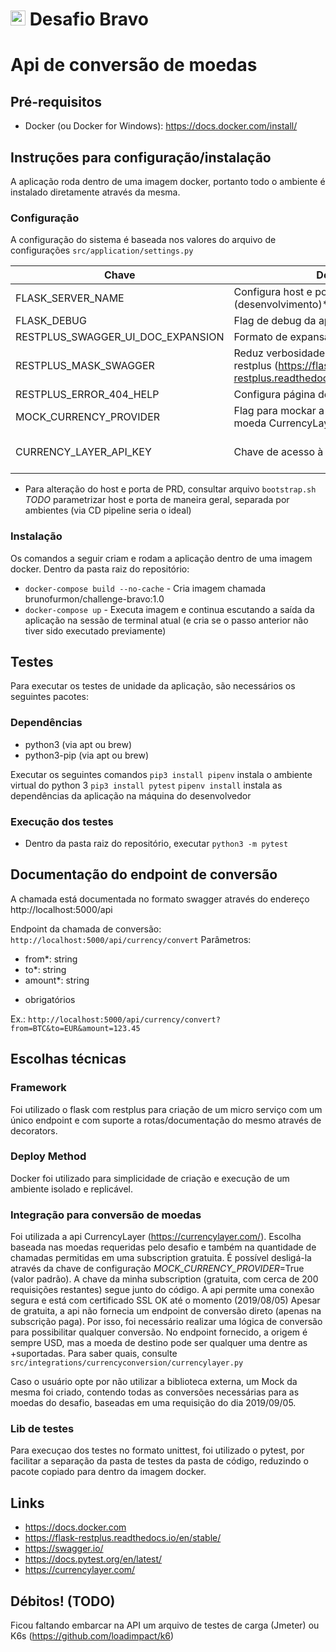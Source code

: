 # <img src="https://avatars1.githubusercontent.com/u/7063040?v=4&s=200.jpg" alt="HU" width="24" /> Desafio Bravo

# Api de conversão de moedas

## Pré-requisitos
- Docker (ou Docker for Windows): https://docs.docker.com/install/

## Instruções para configuração/instalação
A aplicação roda dentro de uma imagem docker, portanto todo o ambiente é instalado diretamente através da mesma.

### Configuração
A configuração do sistema é baseada nos valores do arquivo de configurações `src/application/settings.py`

| Chave | Descrição | Valor padrão |
| --- | --- | --- |
| FLASK_SERVER_NAME | Configura host e porta da aplicação (desenvolvimento)* | 'localhost:5000' |
| FLASK_DEBUG | Flag de debug da aplicação flask | False |
| RESTPLUS_SWAGGER_UI_DOC_EXPANSION | Formato de expansão da doc do swagger | 'list' |
| RESTPLUS_MASK_SWAGGER | Reduz verbosidade do swagger frente ao restplus (https://flask-restplus.readthedocs.io/en/stable/mask.html) | False |
| RESTPLUS_ERROR_404_HELP | Configura página de erro 404 do Restplus | False |
| MOCK_CURRENCY_PROVIDER | Flag para mockar a API de conversão de moeda CurrencyLayer(envolve gastos) | True |
| CURRENCY_LAYER_API_KEY | Chave de acesso à API CurrencyLayer| chaveSecreta(mas para exemplo, está no código) |

* Para alteração do host e porta de PRD, consultar arquivo `bootstrap.sh`
*TODO* parametrizar host e porta de maneira geral, separada por ambientes (via CD pipeline seria o ideal)

### Instalação
Os comandos a seguir criam e rodam a aplicação dentro de uma imagem docker. Dentro da pasta raiz do repositório:
  - `docker-compose build --no-cache` - Cria imagem chamada brunofurmon/challenge-bravo:1.0
  - `docker-compose up` - Executa imagem e continua escutando a saída da aplicação na sessão de terminal atual (e cria se o passo anterior não tiver sido executado previamente)

## Testes
Para executar os testes de unidade da aplicação, são necessários os seguintes pacotes:
### Dependências
- python3 (via apt ou brew)
- python3-pip (via apt ou brew)

Executar os seguintes comandos
`pip3 install pipenv` instala o ambiente virtual do python 3
`pip3 install pytest`
`pipenv install` instala as dependências da aplicação na máquina do desenvolvedor

### Execução dos testes
- Dentro da pasta raiz do repositório, executar
`python3 -m pytest`

## Documentação do endpoint de conversão
A chamada está documentada no formato swagger através do endereço http://localhost:5000/api 

Endpoint da chamada de conversão:
`http://localhost:5000/api/currency/convert`
Parâmetros:
- from*: string
- to*: string
- amount*: string

* obrigatórios

Ex.: `http://localhost:5000/api/currency/convert?from=BTC&to=EUR&amount=123.45`

## Escolhas técnicas

### Framework
Foi utilizado o flask com restplus para criação de um micro serviço com um único endpoint e com suporte a rotas/documentação do mesmo através de decorators.
### Deploy Method
Docker foi utilizado para simplicidade de criação e execução de um ambiente isolado e replicável.
### Integração para conversão de moedas
Foi utilizada a api CurrencyLayer (https://currencylayer.com/). Escolha baseada nas moedas requeridas pelo desafio e também na quantidade de chamadas permitidas em uma subscription gratuita.
É possível desligá-la através da chave de configuração *MOCK_CURRENCY_PROVIDER*=True (valor padrão).
A chave da minha subscription (gratuita, com cerca de 200 requisições restantes) segue junto do código.
A api permite uma conexão segura e está com certificado SSL OK até o momento (2019/08/05)
Apesar de gratuita, a api não fornecia um endpoint de conversão direto (apenas na subscrição paga). Por isso, foi necessário realizar uma lógica de conversão para possibilitar qualquer conversão. No endpoint fornecido, a origem é sempre USD, mas a moeda de destino pode ser qualquer uma dentre as +suportadas. Para saber quais, consulte `src/integrations/currencyconversion/currencylayer.py`

Caso o usuário opte por não utilizar a biblioteca externa, um Mock da mesma foi criado, contendo todas as conversões necessárias para as moedas do desafio, baseadas em uma requisição do dia 2019/09/05.
### Lib de testes
Para execuçao dos testes no formato unittest, foi utilizado o pytest, por facilitar a separação da pasta de testes da pasta de código, reduzindo o pacote copiado para dentro da imagem docker.

## Links
- https://docs.docker.com
- https://flask-restplus.readthedocs.io/en/stable/
- https://swagger.io/
- https://docs.pytest.org/en/latest/
- https://currencylayer.com/


## Débitos! (TODO)
Ficou faltando embarcar na API um arquivo de testes de carga (Jmeter) ou K6s (https://github.com/loadimpact/k6)
 
